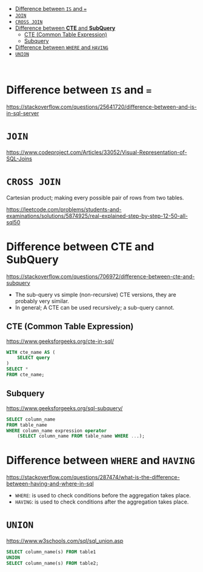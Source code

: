 - [Difference between `IS` and `=`](#difference-between-is-and-)
- [`JOIN`](#join)
- [`CROSS JOIN`](#cross-join)
- [Difference between **CTE** and **SubQuery**](#difference-between-cte-and-subquery)
  - [CTE (Common Table Expression)](#cte-common-table-expression)
  - [Subquery](#subquery)
- [Difference between `WHERE` and `HAVING`](#difference-between-where-and-having)
- [`UNION`](#union)

<br>

# Difference between `IS` and `=`

https://stackoverflow.com/questions/25641720/difference-between-and-is-in-sql-server


# `JOIN`

https://www.codeproject.com/Articles/33052/Visual-Representation-of-SQL-Joins


# `CROSS JOIN`

Cartesian product; making every possible pair of rows from two tables.

https://leetcode.com/problems/students-and-examinations/solutions/5874925/real-explained-step-by-step-12-50-all-sql50


# Difference between **CTE** and **SubQuery**

https://stackoverflow.com/questions/706972/difference-between-cte-and-subquery

- The sub-query vs simple (non-recursive) CTE versions, they are probably very similar. 
- In general; A CTE can be used recursively; a sub-query cannot.

## CTE (Common Table Expression)

https://www.geeksforgeeks.org/cte-in-sql/

```sql
WITH cte_name AS (
    SELECT query
)
SELECT *
FROM cte_name;
```

## Subquery

https://www.geeksforgeeks.org/sql-subquery/

```sql
SELECT column_name
FROM table_name
WHERE column_name expression operator 
    (SELECT column_name FROM table_name WHERE ...);
```


# Difference between `WHERE` and `HAVING`

https://stackoverflow.com/questions/287474/what-is-the-difference-between-having-and-where-in-sql

- `WHERE`: is used to check conditions before the aggregation takes place.
- `HAVING`: is used to check conditions after the aggregation takes place.


# `UNION`

https://www.w3schools.com/sql/sql_union.asp

```sql
SELECT column_name(s) FROM table1
UNION
SELECT column_name(s) FROM table2;
```
